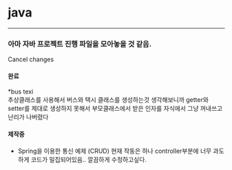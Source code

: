 # java

---
### 아마 자바  프로젝트 진행 파일을 모아놓을 것 같음.

Cancel changes
####  완료
*bus texi  
추상클래스를 사용해서 버스와 택시 클래스를 생성하는것
생각해보니까 getter와 setter를 제대로 생성하지 못해서 부모클래스에서 받은 인자를 자식에서 그냥 꺼내쓰고 난리가 나버렸다 


#### 제작중
* Spring을 이용한 통신 예제 (CRUD)
현재 작동은 하나 controller부분에 너무 과도하게 코드가 밀집되어있음.. 깔끔하게 수정하고싶다.
